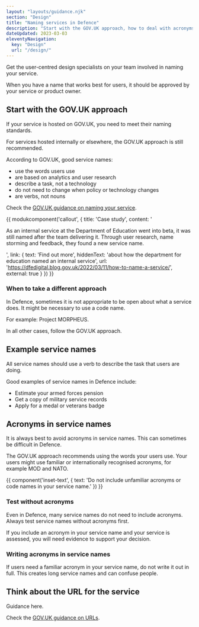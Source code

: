 ```yaml
---
layout: "layouts/guidance.njk"
section: "Design"
title: "Naming services in Defence"
description: "Start with the GOV.UK approach, how to deal with acronyms in Defence and find examples of good service names."
dateUpdated: 2023-03-03
eleventyNavigation:
  key: "Design"
  url: "/design/"
---
```


Get the user-centred design specialists on your team involved in naming your service. 

When you have a name that works best for users, it should be approved by your service or product owner.

## Start with the GOV.UK approach

If your service is hosted on GOV.UK, you need to meet their naming standards. 

For services hosted internally or elsewhere, the GOV.UK approach is still recommended.

According to GOV.UK, good service names:

- use the words users use
- are based on analytics and user research
- describe a task, not a technology
- do not need to change when policy or technology changes
- are verbs, not nouns

Check the [GOV.UK guidance on naming your service](https://www.gov.uk/service-manual/design/naming-your-service/).

{{ modukcomponent('callout', {
  title: 'Case study',
  content: '<p>As an internal service at the Department of Education went into beta, it was still named after the team delivering it. Through user research, name storming and feedback, they found a new service name.</p>',
  link: {
    text: 'Find out more',
    hiddenText: 'about how the department for education named an internal service',
    url: 'https://dfedigital.blog.gov.uk/2022/03/11/how-to-name-a-service/',
    external: true
  }
}) }}

### When to take a different approach

In Defence, sometimes it is not appropriate to be open about what a service does. It might be necessary to use a code name. 

For example: Project MORPHEUS. 

In all other cases, follow the GOV.UK approach. 

## Example service names 

All service names should use a verb to describe the task that users are doing. 

Good examples of service names in Defence include:

- Estimate your armed forces pension
- Get a copy of military service records
- Apply for a medal or veterans badge

## Acronyms in service names

It is always best to avoid acronyms in service names. This can sometimes be difficult in Defence. 

The GOV.UK approach recommends using the words your users use. Your users might use familiar or internationally recognised acronyms, for example MOD and NATO. 

{{ component('inset-text', {
  text: 'Do not include unfamiliar acronyms or code names in your service name.'
}) }}

### Test without acronyms

Even in Defence, many service names do not need to include acronyms. Always test service names without acronyms first. 

If you include an acronym in your service name and your service is assessed, you will need evidence to support your decision. 

### Writing acronyms in service names 

If users need a familiar acronym in your service name, do not write it out in full. This creates long service names and can confuse people. 

## Think about the URL for the service 

Guidance here. 

Check the [GOV.UK guidance on URLs](https://www.gov.uk/guidance/content-design/url-standards-for-gov-uk).



